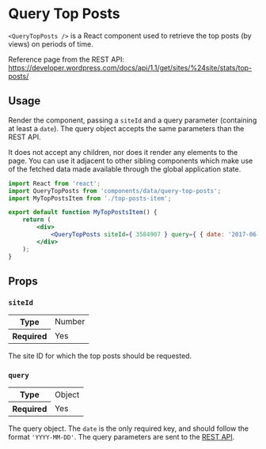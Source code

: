 Query Top Posts
================

`<QueryTopPosts />` is a React component used to retrieve the top posts (by views) on periods of time.

Reference page from the REST API: https://developer.wordpress.com/docs/api/1.1/get/sites/%24site/stats/top-posts/

## Usage

Render the component, passing a `siteId` and a query parameter (containing at least a `date`). The query object accepts the same parameters than the REST API.

It does not accept any children, nor does it render any elements to the page. You can use it adjacent to other sibling components which make use of the fetched data made available through the global application state.

```jsx
import React from 'react';
import QueryTopPosts from 'components/data/query-top-posts';
import MyTopPostsItem from './top-posts-item';

export default function MyTopPostsItem() {
	return (
		<div>
			<QueryTopPosts siteId={ 3584907 } query={ { date: '2017-06-25' } } />
		</div>
	);
}
```


## Props

### `siteId`

<table>
	<tr><th>Type</th><td>Number</td></tr>
	<tr><th>Required</th><td>Yes</td></tr>
</table>

The site ID for which the top posts should be requested.

### `query`

<table>
	<tr><th>Type</th><td>Object</td></tr>
	<tr><th>Required</th><td>Yes</td></tr>
</table>

The query object. The `date` is the only required key, and should follow the format `'YYYY-MM-DD'`. The query parameters are sent to the [REST API](https://developer.wordpress.com/docs/api/1.1/get/sites/%24site/stats/top-posts/).
